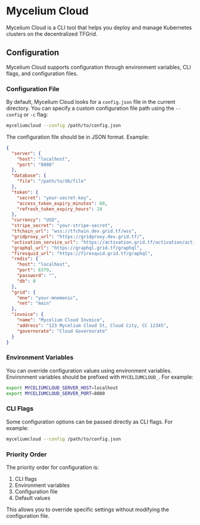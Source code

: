 # Mycelium Cloud

Mycelium Cloud is a CLI tool that helps you deploy and manage Kubernetes clusters on the decentralized TFGrid.

## Configuration

Mycelium Cloud supports configuration through environment variables, CLI flags, and configuration files.

### Configuration File

By default, Mycelium Cloud looks for a `config.json` file in the current directory. You can specify a custom configuration file path using the `--config` or `-c` flag:

```bash
myceliumcloud --config /path/to/config.json
```

The configuration file should be in JSON format. Example:

```json
{
  "server": {
    "host": "localhost",
    "port": "8080"
  },
  "database": {
    "file": "/path/to/db/file"
  },
  "token": {
    "secret": "your-secret-key",
    "access_token_expiry_minutes": 60,
    "refresh_token_expiry_hours": 24
  },
  "currency": "USD",
  "stripe_secret": "your-stripe-secret",
  "tfchain_url": "wss://tfchain.dev.grid.tf/wss",
  "gridproxy_url": "https://gridproxy.dev.grid.tf/",
  "activation_service_url": "https://activation.grid.tf/activation/activate",
  "graphql_url": "https://graphql.grid.tf/graphql",
  "firesquid_url": "https://firesquid.grid.tf/graphql",
  "redis": {
    "host": "localhost",
    "port": 6379,
    "password": "",
    "db": 0
  },
  "grid": {
    "mne": "your-mnemonic",
    "net": "main"
  },
  "invoice": {
    "name": "Mycelium Cloud Invoice",
    "address": "123 Mycelium Cloud St, Cloud City, CC 12345",
    "governorate": "Cloud Governorate"
  }
}
```

### Environment Variables

You can override configuration values using environment variables. Environment variables should be prefixed with `MYCELIUMCLOUD_`. For example:

```bash
export MYCELIUMCLOUD_SERVER_HOST=localhost
export MYCELIUMCLOUD_SERVER_PORT=8080
```

### CLI Flags

Some configuration options can be passed directly as CLI flags. For example:

```bash
myceliumcloud --config /path/to/config.json
```

### Priority Order

The priority order for configuration is:

1. CLI flags
2. Environment variables
3. Configuration file
4. Default values

This allows you to override specific settings without modifying the configuration file.
